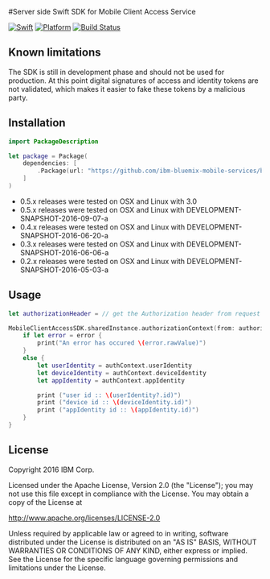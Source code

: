 #Server side Swift SDK for Mobile Client Access Service

[![Swift][swift-badge]][swift-url]
[![Platform][platform-badge]][platform-url]
[![Build Status](https://travis-ci.org/ibm-bluemix-mobile-services/bms-mca-serversdk-swift.svg)](https://travis-ci.org/ibm-bluemix-mobile-services/bms-mca-serversdk-swift)

[swift-badge]: https://img.shields.io/badge/Swift-3.0-orange.svg
[swift-url]: https://swift.org
[platform-badge]: https://img.shields.io/badge/Platforms-OS%20X%20--%20Linux-lightgray.svg
[platform-url]: https://swift.org

## Known limitations

The SDK is still in development phase and should not be used for production. At this point digital signatures of access and identity tokens are not validated, which makes it easier to fake these tokens by a malicious party.

## Installation

```swift
import PackageDescription

let package = Package(
    dependencies: [
        .Package(url: "https://github.com/ibm-bluemix-mobile-services/bms-mca-serversdk-swift.git", majorVersion: 0, minor: 4)
    ]
)
```

* 0.5.x releases were tested on OSX and Linux with 3.0
* 0.5.x releases were tested on OSX and Linux with DEVELOPMENT-SNAPSHOT-2016-09-07-a
* 0.4.x releases were tested on OSX and Linux with DEVELOPMENT-SNAPSHOT-2016-06-20-a
* 0.3.x releases were tested on OSX and Linux with DEVELOPMENT-SNAPSHOT-2016-06-06-a
* 0.2.x releases were tested on OSX and Linux with DEVELOPMENT-SNAPSHOT-2016-05-03-a

## Usage

```Swift
let authorizationHeader = // get the Authorization header from request

MobileClientAccessSDK.sharedInstance.authorizationContext(from: authorizationHeader) { (error, authContext) in
	if let error = error {
		print("An error has occured \(error.rawValue)")
	}
	else {
		let userIdentity = authContext.userIdentity
		let deviceIdentity = authContext.deviceIdentity
		let appIdentity = authContext.appIdentity

		print ("user id :: \(userIdentity?.id)")
		print ("device id :: \(deviceIdentity.id)")
		print ("appIdentity id :: \(appIdentity.id)")
	}
}
```

## License

Copyright 2016 IBM Corp.

Licensed under the Apache License, Version 2.0 (the "License");
you may not use this file except in compliance with the License.
You may obtain a copy of the License at

http://www.apache.org/licenses/LICENSE-2.0

Unless required by applicable law or agreed to in writing, software
distributed under the License is distributed on an "AS IS" BASIS,
WITHOUT WARRANTIES OR CONDITIONS OF ANY KIND, either express or implied.
See the License for the specific language governing permissions and
limitations under the License.
